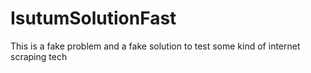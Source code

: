 # IsutumSolutionFast

This is a fake problem and a fake solution to test some kind of internet scraping tech

